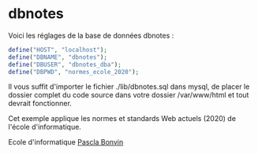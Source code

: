# dbnotes

Voici les réglages de la base de données dbnotes :


````php
define("HOST", "localhost");
define("DBNAME", "dbnotes");
define("DBUSER", "dbnotes_dba");
define("DBPWD", "normes_ecole_2020");
````

Il vous suffit d'importer le fichier ./lib/dbnotes.sql dans mysql, de placer le dossier complet du code source dans votre dossier
/var/www/html et tout devrait fonctionner.

Cet exemple applique les normes et standards Web actuels (2020) de l'école d'informatique.

Ecole d'informatique [Pascla Bonvin](mailto:pascal.bonvin@edu.ge.ch)

